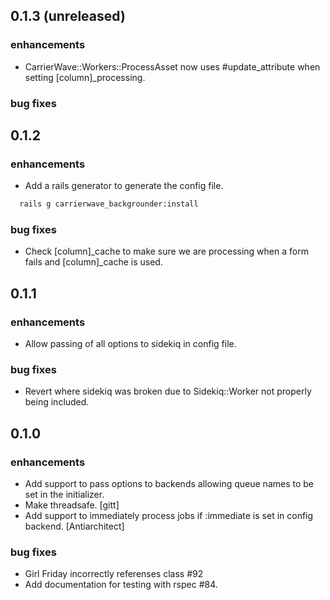 ## 0.1.3 (unreleased)

### enhancements
  * CarrierWave::Workers::ProcessAsset now uses #update_attribute when setting [column]_processing.

### bug fixes

## 0.1.2

### enhancements
  * Add a rails generator to generate the config file.
```bash
  rails g carrierwave_backgrounder:install
```

### bug fixes
  * Check [column]_cache to make sure we are processing when a form fails and [column]_cache is used.

## 0.1.1

### enhancements
  * Allow passing of all options to sidekiq in config file.

### bug fixes
  * Revert where sidekiq was broken due to Sidekiq::Worker not properly being included.

## 0.1.0

### enhancements
  * Add support to pass options to backends allowing queue names to be set in the initializer.
  * Make threadsafe. [gitt]
  * Add support to immediately process jobs if :immediate is set in config backend. [Antiarchitect]

### bug fixes
  * Girl Friday incorrectly referenses class #92
  * Add documentation for testing with rspec #84.

